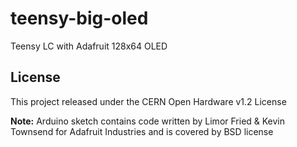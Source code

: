 # teensy-big-oled
Teensy LC with Adafruit 128x64 OLED

## License
This project released under the CERN Open Hardware v1.2 License

**Note:** Arduino sketch contains code written by Limor Fried & Kevin Townsend for Adafruit Industries and is covered by BSD license
